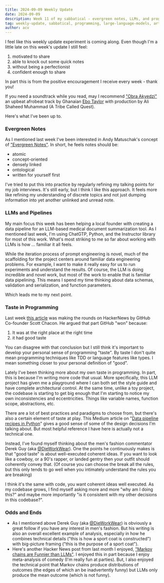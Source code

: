 ```yaml
---
title: 2024-09-09 Weekly Update
date: 2024-09-09
description: Week 11 of my sabbatical - evergreen notes, LLMs, and programming taste 
tag: weekly-update, sabbatical, programming, large-language-models, artifical-intelligence
author: acv
---
```


I feel like this weekly update experiment is coming along. Even though I'm a little late on this week's update I still feel:

 1. motivated to share 
 2. able to knock out some quick notes 
 3. without being a perfectionist 
 4. confident enough to share

In part this is from the positive encouragement I receive every week - thank you!

If you need a soundtrack while you read, may I recommend ["Obra Akyedzi"](https://open.spotify.com/track/7qK7Bk0ksb05zFPUv8pgag?si=46231c7421ce473e) an upbeat afrobeat track by Ghanaian [Ebo Taylor](https://en.wikipedia.org/wiki/Ebo_Taylor) with production by Ali Shaheed Muhammad (A Tribe Called Quest).

Here's what I've been up to. 

### Evergreen Notes

As I mentioned last week I've been interested in Andy Matuschak's concept of ["Evergreen Notes"](https://notes.andymatuschak.org/z5E5QawiXCMbtNtupvxeoEX). In short, he feels notes should be:
 
 - atomic 
 - concept-oriented
 - densely linked 
 - ontological 
 - written for yourself first

I've tried to put this into practice by regularly refining my talking points for my job interviews. It's still early, but I think I like this approach. It feels more like refining my understanding of discrete topics and not just dumping information into yet another unlinked and unread note.

### LLMs and Pipelines

My main focus this week has been helping a local founder with creating a data pipeline for an LLM-based medical document summarization tool. As I mentioned last week, I'm using ChatGTP, Python, and the Instructor library for most of this work. What's most striking to me so far about working with LLMs is how ... familiar it all feels. 

While the iteration process of prompt engineering is novel, much of the scaffolding for the project centers around familiar data engineering problems. For example, I want to make it really easy for us to run experiments and understand the results. Of course, the LLM is doing incredible and novel work, but most of the work to enable that is familiar data pipelining. This means I spend my time thinking about data schemas, validation and serialization, and function parameters. 

Which leads me to my next point.

### Taste in Programming

Last week [this article](https://blog.gitbutler.com/why-github-actually-won/) was making the rounds on HackerNews by GitHub Co-founder Scott Chacon. He argued that part GitHub "won" because: 

 1. It was at the right place at the right time 
 2. it had good taste 

You can disagree with that conclusion but I still think it's important to develop your personal sense of programming "taste". By taste I don't quite mean programming techniques like TDD or language features like types. I mean something closer to your personal definition of "good".

Lately I've been thinking more about my own taste in programming. In part, this is because I'm writing more code that usual. More specifically, this LLM project has given me a playground where I can both set the style guide and have complete architectural control. At the same time, unlike a toy project, the codebase is starting to get big enough that I'm starting to notice my own inconsistencies and eccentricities. Things like variable names, function scope, abstractions, etc. 

There are a lot of best practices and paradigms to choose from, but there's also a certain element of taste at play. This Medium article on "[Data pipeline recipes in Python](https://medium.com/@iftimiealexandru/data-pipeline-recipes-in-python-8561e07b2556)" gives a good sense of some of the design decisions I'm talking about. But most helpful reference I have here is actually not a technical one. 

Instead, I've found myself thinking about the men's fashion commentator Derek Guy (aka [@DieWorkWear](https://x.com/dieworkwear)). One the points he continuously makes is that "good taste" is about well-executed coherent ideas. If you want to look like a cowboy, or a 90's rapper, or landed gentry then your outfit should coherently convey that. (Of course you can choose the break all the rules, but this only tends to go well when you intimately understand the rules you are breaking)

I think it's the same with code, you want coherent ideas well executed. As my codebase grows, I find myself asking more and more "why am I doing this?" and maybe more importantly "is it consistent with my other decisions in this codebase?".

### Odds and Ends

 - As I mentioned above Derek Guy (aka [@DieWorkWear](https://x.com/dieworkwear)) is obviously a great follow if you have any interest in men's fashion. But his writing is also an overall excellent example of analysis, especially in how he combines technical details ("this is how a sport coat is constructed") with big-picture framing ("this is the purpose of a sport coat").
 - Here's another Hacker News post from last month I enjoyed, ["Markov chains are Funnier than LLMs"](https://emnudge.dev/blog/markov-chains-are-funny/). I enjoyed this in part because I enjoy meta-analysis of comedy (I'm really fun at parties). But, I also enjoyed the technical point that Markov chains produce distributions of outcomes (the edges of which an be inadvertently funny) but LLMs only produce the mean outcome (which is not funny). 
